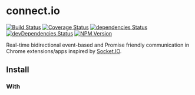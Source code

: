# connect.io

[![Build Status](https://img.shields.io/travis/Selection-Translator/connect.io/master.svg?style=flat-square)](https://travis-ci.org/Selection-Translator/connect.io)
[![Coverage Status](https://img.shields.io/coveralls/Selection-Translator/connect.io/master.svg?style=flat-square)](https://coveralls.io/github/Selection-Translator/connect.io?branch=master)
[![dependencies Status](https://img.shields.io/david/Selection-Translator/connect.io.svg?style=flat-square)](https://david-dm.org/Selection-Translator/connect.io)
[![devDependencies Status](https://img.shields.io/david/dev/Selection-Translator/connect.io.svg?style=flat-square)](https://david-dm.org/Selection-Translator/connect.io#info=devDependencies)
[![NPM Version](https://img.shields.io/npm/v/connect.io.svg?style=flat-square)](https://www.npmjs.com/package/connect.io)

Real-time bidirectional event-based and Promise friendly communication in Chrome extensions/apps inspired by [Socket.IO](http://socket.io/).

## Install

### With <script> tag

Download script: https://unpkg.com/connect.io/dist/connect.js

Then in your html:

```html
<script src="path/to/connect.js"></script>
<script>chromeConnect.send(...)</script>
```

### With webpack

Install via NPM:

```
npm i -S connect.io
```

Then:

```js
import chromeConnect from 'connect.io'
chromeConnect.send(...)
```

## Usage

background.js：

```js
const server = chromeConnect.createServer('optional namespace, default is "default"')
server.on('connect', client => {

  if (client.external && client.port.sender.url === YourBlackList) {
    client.disconnect()
    return
  }

  // Only send message to this connection client.
  // If you want get response, pass "true" as the last argument,
  // then "client.send()" will return a promise.
  // Otherwise, "client.send()" just return undefined.
  client
    .send('welcome', 'hello world',true)
    .then(
      response => console.log(response), // print "Thanks!"
      error => console.log(error) // print "I'm not happy."
    )

  // Note: if you just want send a "true" to the other side and don't want response,
  // You must do:
  client.send('send true and do not need response', true, false)

  // I recommend you use 1 to instead of true, so you can omit the last argument:
  client.send('use 1 to instead of true', 1)

  // then in other side:
  //client.on('use 1 to instead of true', data => {
  //  console.log(data) // 1
  //  if(data) {
  //    //...
  //  }
  //})

  // Sending a message to everyone else except for the connection that starts it.
  client.broadcast('join', 'new client joined.')

  // Sending response to client
  client.on('report clients number', (data, resolve, reject) => {
    resolve(server.ports.length)
  })

  // handle connection disconnect on Server
  client.once('disconnect', isOtherSide => {
    // Sending message to every connection.
    server.send(isOtherSide ? 'Someone out by himself.' : 'I knock it out.')
  })
});
```

content-scripts.js：

```js
// sending one-time message
chromeConnect.send({
  // specify extension/app or tab id. Default value is chrome.runtime.id
  id: '', // Number or String

  frameId: 0, // see https://developer.chrome.com/extensions/tabs#method-connect

  namespace:'default',

  name: 'your msg name',
  data: { your:'data' },
  needResponse: true // if true, send() will return a Promise, otherwise it just return undefined.
}).then(
 // ....
)

// long-lived connections
const client = chromeConnect.createClient('optional extensions/apps or tab id. default value is chrome.runtime.id',{
  frameId:0, // only used when first argument is tabId
  namespace: ''
})

client.on('welcome', (data, resolve, reject) => {
  console.log(data) // 'hello world'
  // if you want, you can send a response to Server as resolved.
  resolve('Thanks!')
  // or you can send an error as a rejection.
  reject('I\'m not happy.')
})

client.on('join', function(data) {
  console.log(data) // "new client joined."
})

// get Server response.
client
  .send('report clients number', true)
  .then(
    res => console.log(res), // 1
    error => console.log(error)
  )

client.on('Someone out', () => {
  // ...
})

// handle connection disconnect on Client
client.once('disconnect', isOtherSide => {
  console.log('Connection disconnected by ', isOtherSide ? 'the other side' : 'myself', '.')
})

// disconnect the connection.
client.disconnect()
```

## License

MIT

